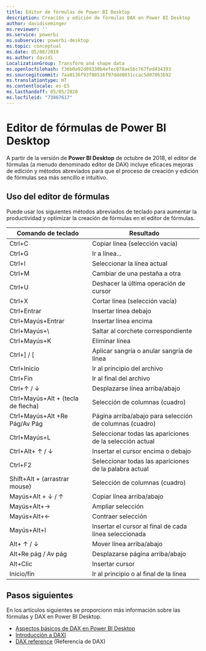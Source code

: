 ```yaml
---
title: Editor de fórmulas de Power BI Desktop
description: Creación y edición de fórmulas DAX en Power BI Desktop
author: davidiseminger
ms.reviewer: ''
ms.service: powerbi
ms.subservice: powerbi-desktop
ms.topic: conceptual
ms.date: 05/08/2019
ms.author: davidi
LocalizationGroup: Transform and shape data
ms.openlocfilehash: f36b0a92d09330b4efec078ae5bc767fed434393
ms.sourcegitcommit: 7aa0136f93f88516f97ddd8031ccac5d07863b92
ms.translationtype: HT
ms.contentlocale: es-ES
ms.lasthandoff: 05/05/2020
ms.locfileid: "73867617"
---
```

# <a name="formula-editor-in-power-bi-desktop"></a>Editor de fórmulas de Power BI Desktop

A partir de la versión de **Power BI Desktop** de octubre de 2018, el editor de fórmulas (a menudo denominado editor de DAX) incluye eficaces mejoras de edición y métodos abreviados para que el proceso de creación y edición de fórmulas sea más sencillo e intuitivo. 

## <a name="using-the-formula-editor"></a>Uso del editor de fórmulas

Puede usar los siguientes métodos abreviados de teclado para aumentar la productividad y optimizar la creación de fórmulas en el editor de fórmulas.


|Comando de teclado  |Resultado  |
|---------|---------|
|Ctrl+C  | Copiar línea (selección vacía) |
|Ctrl+G  |Ir a línea... |
|Ctrl+I  |Seleccionar la línea actual  |
|Ctrl+M  |Cambiar de una pestaña a otra |
|Ctrl+U  |Deshacer la última operación de cursor  |
|Ctrl+X   | Cortar línea (selección vacía) |
|Ctrl+Entrar  |Insertar línea debajo  |
|Ctrl+Mayús+Entrar  |Insertar línea encima  |
|Ctrl+Mayús+\  |Saltar al corchete correspondiente  |
|Ctrl+Mayús+K  |Eliminar línea  |
|Ctrl+] / [  |Aplicar sangría o anular sangría de línea  |
|Ctrl+Inicio  |Ir al principio del archivo  |
|Ctrl+Fin  |Ir al final del archivo  |
|Ctrl+↑ / ↓   |Desplazarse línea arriba/abajo  |
|Ctrl+Mayús+Alt + (tecla de flecha)  |Selección de columnas (cuadro)  |
|Ctrl+Mayús+Alt +Re Pág/Av Pág  |Página arriba/abajo para selección de columnas (cuadro) |
|Ctrl+Mayús+L  |Seleccionar todas las apariciones de la selección actual |
|Ctrl+Alt+ ↑ / ↓  |Insertar el cursor encima o debajo  |
|Ctrl+F2  |Seleccionar todas las apariciones de la palabra actual | 
|Shift+Alt + (arrastrar mouse) |Selección de columnas (cuadro)  |
|Mayús+Alt + ↓ / ↑  |Copiar línea arriba/abajo  |
|Mayús+Alt+→  |Ampliar selección  |
|Mayús+Alt+←  |Contraer selección |
|Mayús+Alt+I  |Insertar el cursor al final de cada línea seleccionada |
|Alt+ ↑ / ↓  | Mover línea arriba/abajo |
|Alt+Re pág / Av pág  |Desplazarse página arriba/abajo  |
|Alt+Clic  |Insertar cursor  |
|Inicio/fin  |Ir al principio o al final de la línea  |

## <a name="next-steps"></a>Pasos siguientes

En los artículos siguientes se proporcionn más información sobre las fórmulas y DAX en Power BI Desktop.

* [Aspectos básicos de DAX en Power BI Desktop](desktop-quickstart-learn-dax-basics.md)
* [Introducción a DAXI](https://docs.microsoft.com/power-bi/guided-learning/introductiontodax?tutorial-step=1)
* [DAX reference](https://msdn.microsoft.com/query-bi/dax/data-analysis-expressions-dax-reference) (Referencia de DAX)

